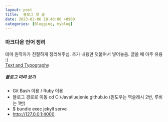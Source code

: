 ```yaml
---
layout: post
title:  블로그 첫 글
date: 2023-02-06 18:40:00 +0900
categories: [Blogging, myblog]
---
```


### 마크다운 언어 정리
테마 원작자가 친절하게 정리해주심.
추가 내용만 덧붙여서 넣어놓음.
글쓸 때 아주 유용 :)\
[Text and Typography](http://127.0.0.1:4000/posts/text-and-typography(%EB%A7%88%ED%81%AC%EB%8B%A4%EC%9A%B4-%EC%8D%A8%EB%B3%B4%EA%B8%B0)/)


##### 블로그 미리 보기
* Git Bash 이용 / Ruby 이용
* 블로그 경로로 이동 cd C:\\Java\\luejenie.github.io (윈도우는 역슬래시 2번, 루비는 1번)
* $ bundle exec jekyll serve
* http://127.0.0.1:4000


